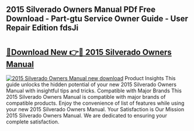 ## 2015 Silverado Owners Manual PDf Free Download - Part-gtu Service Owner Guide - User Repair Edition fdsJi

# <h2><a href="http://bc15895.oget.top/?id=2015+Silverado+Owners+Manual">🔗Download New 👉🔴 2015 Silverado Owners Manual</a></h2>

[![2015 Silverado Owners Manual new download](https://i.imgur.com/5g1atiW.png)](http://bc15895.oget.top/?id=2015+Silverado+Owners+Manual)
Product Insights This guide unlocks the hidden potential of your new 2015 Silverado Owners Manual with insightful tips and tricks. Compatible with Major Brands This 2015 Silverado Owners Manual is compatible with major brands of compatible products. Enjoy the convenience of list of features while using your new 2015 Silverado Owners Manual. Your Satisfaction is Our Mission 2015 Silverado Owners Manual. We are dedicated to ensuring your complete satisfaction.
